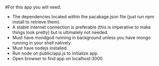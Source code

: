 #For this app you will need:
  - The dependencies located within the pacakage.json file (just run npm install to retrieve them).
  - A stable internet connection is preferable (this is imperative to make things look pretty) but is ultimately not needed.
  - Must have mondgod running in background unless you have mongo running in your shell natively.
  - Must have nodejs installed.
  - Run node on public/app.js to initialize app.
  - Open browser to find app on localhost:3000.

